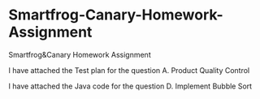 # Smartfrog-Canary-Homework-Assignment
Smartfrog&amp;Canary Homework Assignment

I have attached the Test plan for the question A. Product Quality Control

I have attached the Java code for the question D. Implement Bubble Sort

